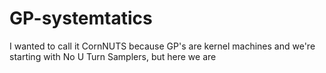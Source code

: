 # GP-systemtatics
I wanted to call it CornNUTS because GP's are kernel machines and we're starting with No U Turn Samplers, but here we are
